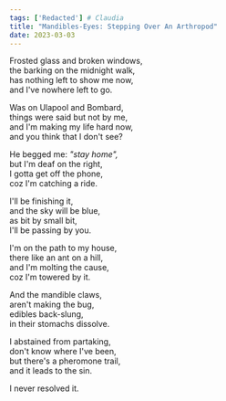 ```yaml
---  
tags: ['Redacted'] # Claudia
title: "Mandibles-Eyes: Stepping Over An Arthropod"
date: 2023-03-03
---
```


Frosted glass and broken windows,  
the barking on the midnight walk,  
has nothing left to show me now,  
and I've nowhere left to go.

Was on Ulapool and Bombard,  
things were said but not by me,  
and I'm making my life hard now,  
and you think that I don't see?

He begged me: *"stay home",*  
but I'm deaf on the right,  
I gotta get off the phone,  
coz I'm catching a ride.

I'll be finishing it,  
and the sky will be blue,  
as bit by small bit,  
I'll be passing by you.

I'm on the path to my house,  
there like an ant on a hill,  
and I'm molting the cause,  
coz I'm towered by it.

And the mandible claws,  
aren't making the bug,  
edibles back-slung,  
in their stomachs dissolve.

I abstained from partaking,  
don't know where I've been,  
but there's a pheromone trail,  
and it leads to the sin.

I never resolved it.

